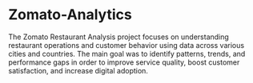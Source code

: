 # Zomato-Analytics
The Zomato Restaurant Analysis project focuses on understanding restaurant operations and customer behavior using data across various cities and countries. The main goal was to identify patterns, trends, and performance gaps in order to improve service quality, boost customer satisfaction, and increase digital adoption.
